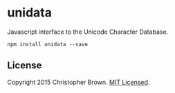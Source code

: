 # unidata

Javascript interface to the Unicode Character Database.

    npm install unidata --save


## License

Copyright 2015 Christopher Brown. [MIT Licensed](http://chbrown.github.io/licenses/MIT/#2015).

